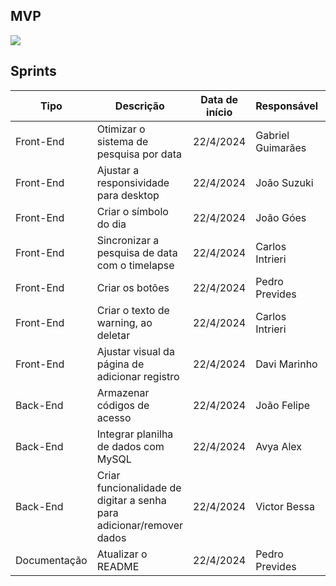 ## MVP

<img src="./mvp-sprint-2.gif">
    
## Sprints

| Tipo | Descrição | Data de início | Responsável | Data de término
|------|-----------|--|--|--|
| Front-End | Otimizar o sistema de pesquisa por data | 22/4/2024 | Gabriel Guimarães | 2/5/2024
| Front-End | Ajustar a responsividade para desktop | 22/4/2024 | João Suzuki | 4/5/2024
| Front-End | Criar o símbolo do dia | 22/4/2024 | João Góes | 2/5/2024
| Front-End | Sincronizar a pesquisa de data com o timelapse | 22/4/2024 | Carlos Intrieri | 2/5/2024
| Front-End | Criar os botões | 22/4/2024 | Pedro Prevides | 2/5/2024
| Front-End | Criar o texto de warning, ao deletar | 22/4/2024 | Carlos Intrieri | 2/5/2024
| Front-End | Ajustar visual da página de adicionar registro | 22/4/2024 | Davi Marinho | 2/5/2024
| Back-End | Armazenar códigos de acesso | 22/4/2024 | João Felipe | 3/5/2024
| Back-End | Integrar planilha de dados com MySQL | 22/4/2024 | Avya Alex | 3/5/2024
| Back-End | Criar funcionalidade de digitar a senha para adicionar/remover dados | 22/4/2024 | Victor Bessa | 2/5/2024
| Documentação | Atualizar o README | 22/4/2024 | Pedro Prevides | 5/5/2024